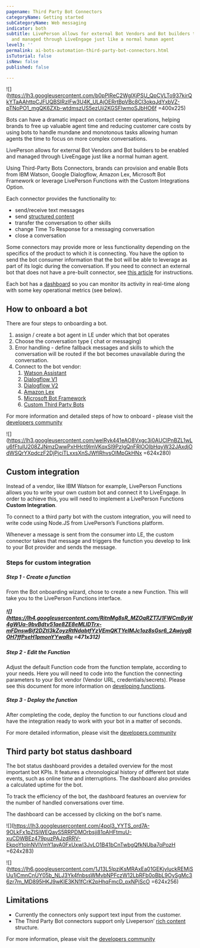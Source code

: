```yaml
---
pagename: Third Party Bot Connectors
categoryName: Getting started
subCategoryName: Web messaging
indicator: both
subtitle: LivePerson allows for external Bot Vendors and Bot builders to be enabled
  and managed through LiveEngage just like a normal human agent
level3: ''
permalink: ai-bots-automation-third-party-bot-connectors.html
isTutorial: false
isNew: false
published: false

---
```

![](https://lh3.googleusercontent.com/b0pPIReC2WglXjPSU_QpCVLTo937kirQkYTaAAhttpCJFUQBSIRzIFw3U4K_ULAjOERrtBpVBc8Cl3okqJdYxbVZ-pTNoPO1_mgQK6ZXb-wtdmszUS5ezUji2KGSFlwmoSJbHO6f =400x225)

Bots can have a dramatic impact on contact center operations, helping brands to free up valuable agent time and reducing customer care costs by using bots to handle mundane and monotonous tasks allowing human agents the time to focus on more complex conversations.

LivePerson allows for external Bot Vendors and Bot builders to be enabled and managed through LiveEngage just like a normal human agent.

Using Third-Party Bots Connectors, brands can provision and enable Bots from IBM Watson, Google Dialogflow, Amazon Lex, Microsoft Bot Framework or leverage LivePerson Functions with the Custom Integrations Option.

Each connector provides the functionality to:

* send/receive text messages
* send [structured content](https://developers.liveperson.com/getting-started-with-rich-messaging-introduction.html)
* transfer the conversation to other skills
* change Time To Response for a messaging conversation
* close a conversation

Some connectors may provide more or less functionality depending on the specifics of the product to which it is connecting. You have the option to send the bot consumer information that the bot will be able to leverage as part of its logic during the conversation. If you need to connect an external bot that does not have a pre-built connector, see [this article](https://developers.liveperson.com/third-party-bots-custom-integration.html) for instructions.

Each bot has a [dashboard](https://developers.liveperson.com/third-party-bots-bot-status-dashboard.html) so you can monitor its activity in real-time along with some key operational metrics (see below).

## How to onboard a bot

There are four steps to onboarding a bot.

1. assign / create a bot agent in LE under which that bot operates
2. Choose the conversation type ( chat or messaging)
3. Error handling - define fallback messages and skills to which the conversation will be routed if the bot becomes unavailable during the conversation.
4. Connect to the bot vendor:
   1. [Watson Assistant](https://developers.liveperson.com/bot-connectors-ibm-watson-assistant.html)
   2. [Dialogflow V1](https://developers.liveperson.com/bot-connectors-google-dialogflow.html)
   3. [Dialogflow V2](https://developers.liveperson.com/bot-connectors-google-dialogflow-version-2.html)
   4. [Amazon Lex](https://developers.liveperson.com/bot-connectors-amazon-lex.html)
   5. [Microsoft Bot Framework](https://developers.liveperson.com/bot-connectors-microsoft-bot-framework.html)
   6. [Custom Third Party Bots](https://developers.liveperson.com/bot-connectors-custom-third-party-bots.html)

For more information and detailed steps of how to onboard - please visit the [developers community](https://developers.liveperson.com/third-party-bots-getting-started.html#provision-a-connector)

![](https://lh3.googleusercontent.com/welRyk441eAO8Vxgc3i0AUClPnBZL1wLu6fFtuIU208ZJNmzDwwPxHHct9lmVKqxSl9PzIgQnFRlOOIbHqyW32JAxdjOdWSQrYXpdczF2DjPjciTLxxsXnSJWflRhvsOIMpGkHNx =624x280)

## Custom integration

Instead of a vendor, like IBM Watson for example, LivePerson Functions allows you to write your own custom bot and connect it to LiveEngage. In order to achieve this, you will need to implement a LivePerson Functions **Custom Integration**.

To connect to a third party bot with the custom integration, you will need to write code using Node.JS from LivePerson’s Functions platform.

Whenever a message is sent from the consumer into LE, the custom connector takes that message and triggers the function you develop to link to your Bot provider and sends the message.

### Steps for custom integration

##### Step 1 - Create a function

From the Bot onboarding wizard, chose to create a new Function. This will take you to the LivePerson Functions interface.

##### ![](https://lh4.googleusercontent.com/RitnMg8sR_MZOqRZT7J1FWCmByW4gWUa-9bvBdtv51ae8ZE8eMLIDTrx-mFDnswBif2DZtI3kZoyzRtNdabtfYzVEmQKTYelMJc1oz8sGsr6_2AwjygBOH7ffPseH1pmonYYwaRu =471x312)

##### Step 2 - Edit the Function

Adjust the default Function code from the function template, according to your needs. Here you will need to code into the function the connecting parameters to your Bot vendor (Vendor URL, credentials/secrets). Please see this document for more information on [developing functions](https://developers.liveperson.com/liveperson-functions-development-overview.html).

##### Step 3 - Deploy the function

After completing the code, deploy the function to our functions cloud and have the integration ready to work with your bot in a matter of seconds.

For more detailed information, please visit the [developers community](https://developers.liveperson.com/third-party-bots-custom-integration.html)

## Third party bot status dashboard

The bot status dashboard provides a detailed overview for the most important bot KPIs. It features a chronological history of different bot state events, such as online time and interruptions. The dashboard also provides a calculated uptime for the bot.

To track the efficiency of the bot, the dashboard features an overview for the number of handled conversations over time.

The dashboard can be accessed by clicking on the bot's name.

![](https://lh3.googleusercontent.com/4pol3_YYTS_ord7A-9OLkFx1pZISiWEQavS5RRPDMOrbsji81oAHFtmuU-xuCDWBEz479puzPAJzdRRV-EkpoYtolnNVIVmY1ayA0FxUxwl3JvLO1B41bCnTwbgQfkNUba7oPozH =624x283)

![](https://lh6.googleusercontent.com/1J13L5IpziKsMRAxEa01GEKjvluckREMjSUu1jCmnCnUY05b_NLJ3Yk4fnbssWMvbNPFczW12LbRFb0oBbL9OySgMc36zr7m_MD895HKJ9wKIE3KN1fCrK2pHhqFmcD_pxNPjScO =624x256)

## Limitations

* Currently the connectors only support text input from the customer.
* The Third Party Bot connectors support only Liveperson’ [rich content](https://developers.liveperson.com/getting-started-with-rich-messaging-rich-messaging-channel-capabilities.html) structure.

For more information, please visit the [developers community](https://developers.liveperson.com/third-party-bots-getting-started.html#limitations)